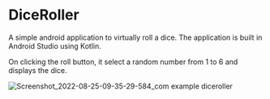 # DiceRoller

A simple android application to virtually roll a dice. The application is built in Android Studio using Kotlin. 


On clicking the roll button, it select a random number from 1 to 6 and displays the dice.

![Screenshot_2022-08-25-09-35-29-584_com example diceroller](https://user-images.githubusercontent.com/60285499/186572885-8822d404-3a70-4373-bd67-2e5bf492d9ef.jpg)
